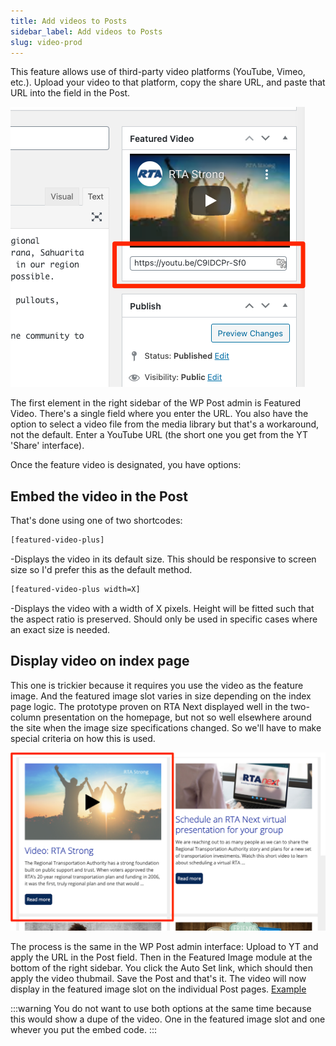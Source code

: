 ```yaml
---
title: Add videos to Posts
sidebar_label: Add videos to Posts
slug: video-prod
---
```


This feature allows use of third-party video platforms (YouTube, Vimeo, etc.). Upload your video to that platform, copy the share URL, and paste that URL into the field in the Post.

![img](../static/img/featured_video_screen.png)

The first element in the right sidebar of the WP Post admin is Featured Video. There's a single field where you enter the URL. You also have the option to select a video file from the media library but that's a workaround, not the default. Enter a YouTube URL (the short one you get from the YT 'Share' interface).

Once the feature video is designated, you have options:

## Embed the video in the Post

That's done using one of two shortcodes: 

```html
[featured-video-plus]
```
-Displays the video in its default size. This should be responsive to screen size so I'd prefer this as the default method.

```html
[featured-video-plus width=X]
```
-Displays the video with a width of X pixels. Height will be fitted such that the aspect ratio is preserved. Should only be used in specific cases where an exact size is needed.

## Display video on index page

This one is trickier because it requires you use the video as the feature image. And the featured image slot varies in size depending on the index page logic. The prototype proven on RTA Next displayed well in the two-column presentation on the homepage, but not so well elsewhere around the site when the image size specifications changed. So we'll have to make special criteria on how this is used.

![img](../static/img/rtanext_home_video.png)

The process is the same in the WP Post admin interface: Upload to YT and apply the URL in the Post field. Then in the Featured Image module at the bottom of the right sidebar. You click the Auto Set link, which should then apply the video thubmail. Save the Post and that's it. The video will now display in the featured image slot on the individual Post pages. [Example](https://rtanext.com/rta-strong/)

:::warning
You do not want to use both options at the same time because this would show a dupe of the video. One in the featured image slot and one whever you put the embed code. 
:::


